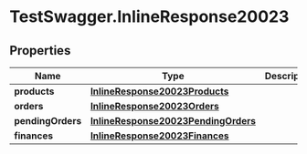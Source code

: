# TestSwagger.InlineResponse20023

## Properties

Name | Type | Description | Notes
------------ | ------------- | ------------- | -------------
**products** | [**InlineResponse20023Products**](InlineResponse20023Products.md) |  | [optional] 
**orders** | [**InlineResponse20023Orders**](InlineResponse20023Orders.md) |  | [optional] 
**pendingOrders** | [**InlineResponse20023PendingOrders**](InlineResponse20023PendingOrders.md) |  | [optional] 
**finances** | [**InlineResponse20023Finances**](InlineResponse20023Finances.md) |  | [optional] 


